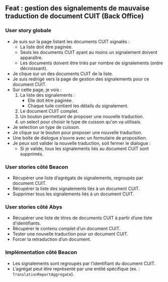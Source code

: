 ## Feat : gestion des signalements de mauvaise traduction de document CUIT (Back Office)

### User story globale

* Je suis sur la page listant les documents CUIT signalés :
  * La liste doit être paginée.
  * Seuls les documents CUIT ayant au moins un signalement doivent apparaître.
  * Les documents doivent être triés par nombre de signalements (ordre décroissant).
* Je clique sur un des documents CUIT de la liste.
* Je suis redirigé vers la page de gestion des signalements pour ce document CUIT.
* Sur cette page, je vois :
  1. La liste des signalements :
     * Elle doit être paginée.
     * Chaque tuile contient les détails du signalement.
  2. Le document CUIT complet.
  3. Un bouton permettant de proposer une nouvelle traduction.
  4. un select pour choisir le type de cuisson qu'on va utilisais.
* Je selection un type de cuisson.
* Je clique sur le bouton pour proposer une nouvelle traduction.
* Une boîte de dialogue s’ouvre avec un formulaire de proposition.
* Je peux soit valider la nouvelle traduction, soit fermer le dialogue :
  * Si je valide, tous les signalements liés au document CUIT sont supprimés.

### User stories côté **Beacon**

* Récupérer une liste d’agrégats de signalements, regroupés par document CUIT.
* Récupérer la liste des signalements liés à un document CUIT.
* Supprimer tous les signalements liés à un document CUIT.

### User stories côté **Abys**

* Récupérer une liste de titres de documents CUIT à partir d’une liste d’identifiants.
* Récupérer le contenu complet d’un document CUIT.
* Tester une nouvelle traduction pour un document CUIT.
* Forcer la retraduction d’un document.

### Implémentation côté **Beacon**

* Les signalements sont regroupés par l’identifiant du document CUIT.
* L’agrégat peut être représenté par une entité spécifique (ex. : `TranslationReportAggregate`).
